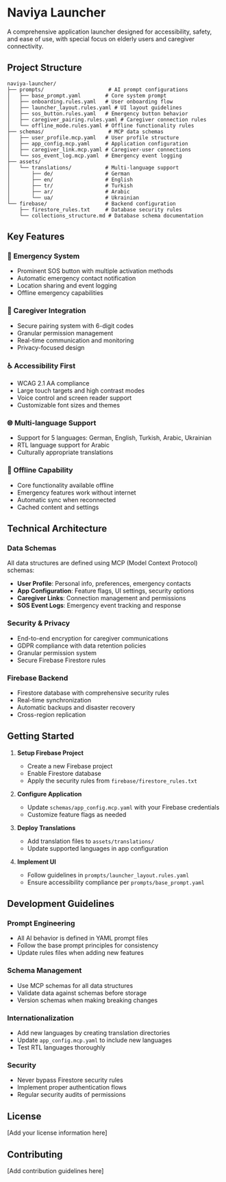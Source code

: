 # Naviya Launcher

A comprehensive application launcher designed for accessibility, safety, and ease of use, with special focus on elderly users and caregiver connectivity.

## Project Structure

```
naviya-launcher/
├── prompts/                     # AI prompt configurations
│   ├── base_prompt.yaml        # Core system prompt
│   ├── onboarding.rules.yaml   # User onboarding flow
│   ├── launcher_layout.rules.yaml # UI layout guidelines
│   ├── sos_button.rules.yaml   # Emergency button behavior
│   ├── caregiver_pairing.rules.yaml # Caregiver connection rules
│   └── offline_mode.rules.yaml # Offline functionality rules
├── schemas/                     # MCP data schemas
│   ├── user_profile.mcp.yaml   # User profile structure
│   ├── app_config.mcp.yaml     # Application configuration
│   ├── caregiver_link.mcp.yaml # Caregiver-user connections
│   └── sos_event_log.mcp.yaml  # Emergency event logging
├── assets/
│   └── translations/           # Multi-language support
│       ├── de/                 # German
│       ├── en/                 # English
│       ├── tr/                 # Turkish
│       ├── ar/                 # Arabic
│       └── ua/                 # Ukrainian
└── firebase/                   # Backend configuration
    ├── firestore_rules.txt     # Database security rules
    └── collections_structure.md # Database schema documentation
```

## Key Features

### 🚨 Emergency System
- Prominent SOS button with multiple activation methods
- Automatic emergency contact notification
- Location sharing and event logging
- Offline emergency capabilities

### 👥 Caregiver Integration
- Secure pairing system with 6-digit codes
- Granular permission management
- Real-time communication and monitoring
- Privacy-focused design

### ♿ Accessibility First
- WCAG 2.1 AA compliance
- Large touch targets and high contrast modes
- Voice control and screen reader support
- Customizable font sizes and themes

### 🌐 Multi-language Support
- Support for 5 languages: German, English, Turkish, Arabic, Ukrainian
- RTL language support for Arabic
- Culturally appropriate translations

### 📱 Offline Capability
- Core functionality available offline
- Emergency features work without internet
- Automatic sync when reconnected
- Cached content and settings

## Technical Architecture

### Data Schemas
All data structures are defined using MCP (Model Context Protocol) schemas:
- **User Profile**: Personal info, preferences, emergency contacts
- **App Configuration**: Feature flags, UI settings, security options
- **Caregiver Links**: Connection management and permissions
- **SOS Event Logs**: Emergency event tracking and response

### Security & Privacy
- End-to-end encryption for caregiver communications
- GDPR compliance with data retention policies
- Granular permission system
- Secure Firebase Firestore rules

### Firebase Backend
- Firestore database with comprehensive security rules
- Real-time synchronization
- Automatic backups and disaster recovery
- Cross-region replication

## Getting Started

1. **Setup Firebase Project**
   - Create a new Firebase project
   - Enable Firestore database
   - Apply the security rules from `firebase/firestore_rules.txt`

2. **Configure Application**
   - Update `schemas/app_config.mcp.yaml` with your Firebase credentials
   - Customize feature flags as needed

3. **Deploy Translations**
   - Add translation files to `assets/translations/`
   - Update supported languages in app configuration

4. **Implement UI**
   - Follow guidelines in `prompts/launcher_layout.rules.yaml`
   - Ensure accessibility compliance per `prompts/base_prompt.yaml`

## Development Guidelines

### Prompt Engineering
- All AI behavior is defined in YAML prompt files
- Follow the base prompt principles for consistency
- Update rules files when adding new features

### Schema Management
- Use MCP schemas for all data structures
- Validate data against schemas before storage
- Version schemas when making breaking changes

### Internationalization
- Add new languages by creating translation directories
- Update `app_config.mcp.yaml` to include new languages
- Test RTL languages thoroughly

### Security
- Never bypass Firestore security rules
- Implement proper authentication flows
- Regular security audits of permissions

## License

[Add your license information here]

## Contributing

[Add contribution guidelines here]
